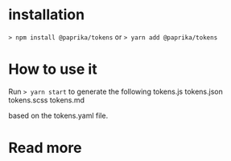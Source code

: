 # installation

`> npm install @paprika/tokens`
or
`> yarn add @paprika/tokens`

# How to use it

Run
`> yarn start`
to generate the following
tokens.js
tokens.json
tokens.scss
tokens.md

based on the tokens.yaml file.

# Read more

[documentation]: https://design.acl.com//@paprika/tokens
